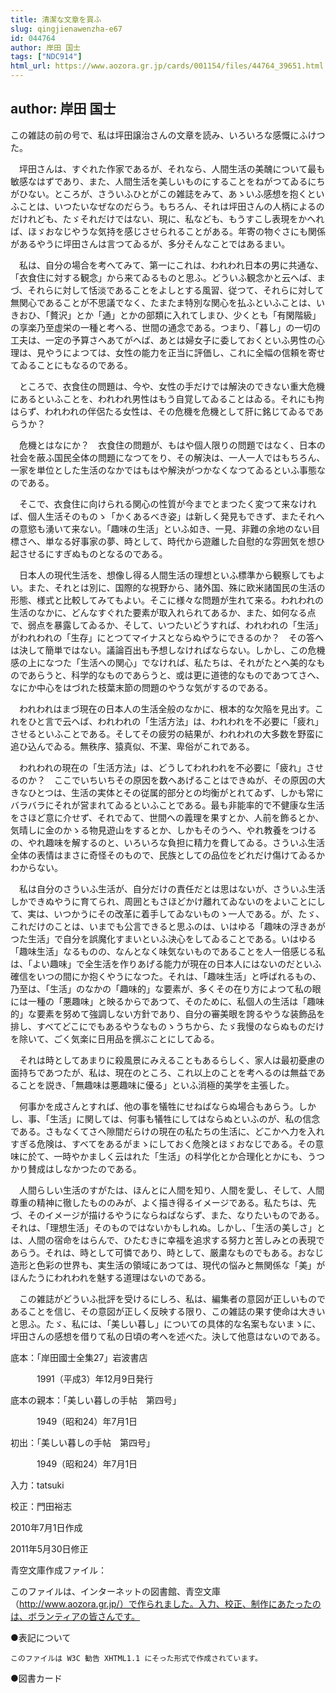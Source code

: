 ```yaml
---
title: 清潔な文章を買ふ
slug: qingjienawenzha-e67
id: 044764
author: 岸田 国士
tags: ["NDC914"]
html_url: https://www.aozora.gr.jp/cards/001154/files/44764_39651.html
---
```


## author: 岸田 国士

この雑誌の前の号で、私は坪田譲治さんの文章を読み、いろいろな感慨にふけつた。

　坪田さんは、すぐれた作家であるが、それなら、人間生活の美醜について最も敏感なはずであり、また、人間生活を美しいものにすることをねがつてゐるにちがひない。ところが、さういふひとがこの雑誌をみて、あゝいふ感想を抱くといふことは、いつたいなぜなのだらう。もちろん、それは坪田さんの人柄によるのだけれども、たゞそれだけではない、現に、私なども、もうすこし表現をかへれば、ほゞおなじやうな気持を感じさせられることがある。年寄の物ぐさにも関係があるやうに坪田さんは言つてゐるが、多分そんなことではあるまい。

　私は、自分の場合を考へてみて、第一にこれは、われわれ日本の男に共通な、「衣食住に対する観念」から来てゐるものと思ふ。どういふ観念かと云へば、まづ、それらに対して恬淡であることをよしとする風習、従つて、それらに対して無関心であることが不思議でなく、たまたま特別な関心を払ふといふことは、いきおひ、「贅沢」とか「通」とかの部類に入れてしまひ、少くとも「有閑階級」の享楽乃至虚栄の一種と考へる、世間の通念である。つまり、「暮し」の一切の工夫は、一定の予算さへあてがへば、あとは婦女子に委しておくといふ男性の心理は、見やうによつては、女性の能力を正当に評価し、これに全幅の信頼を寄せてゐることにもなるのである。

　ところで、衣食住の問題は、今や、女性の手だけでは解決のできない重大危機にあるといふことを、われわれ男性はもう自覚してゐることはゐる。それにも拘はらず、われわれの伴侶たる女性は、その危機を危機として肝に銘じてゐるであらうか？

　危機とはなにか？　衣食住の問題が、もはや個人限りの問題ではなく、日本の社会を蔽ふ国民全体の問題になつてをり、その解決は、一人一人ではもちろん、一家を単位とした生活のなかではもはや解決がつかなくなつてゐるといふ事態なのである。

　そこで、衣食住に向けられる関心の性質が今までとまつたく変つて来なければ、個人生活そのものゝ「かくあるべき姿」は新しく発見もできず、またそれへの意慾も湧いて来ない。「趣味の生活」といふ如き、一見、非難の余地のない目標さへ、単なる好事家の夢、時として、時代から遊離した自慰的な雰囲気を想ひ起させるにすぎぬものとなるのである。



　日本人の現代生活を、想像し得る人間生活の理想といふ標準から観察してもよい。また、それとは別に、国際的な視野から、諸外国、殊に欧米諸国民の生活の形態、様式と比較してみてもよい。そこに様々な問題が生れて来る。われわれの生活のなかに、どんなすぐれた要素が取入れられてあるか、また、如何なる点で、弱点を暴露してゐるか、そして、いつたいどうすれば、われわれの「生活」がわれわれの「生存」にとつてマイナスとならぬやうにできるのか？　その答へは決して簡単ではない。議論百出も予想しなければならない。しかし、この危機感の上になつた「生活への関心」でなければ、私たちは、それがたとへ美的なものであらうと、科学的なものであらうと、或は更に道徳的なものであつてさへ、なにか中心をはづれた枝葉末節の問題のやうな気がするのである。



　われわれはまづ現在の日本人の生活全般のなかに、根本的な欠陥を見出す。これをひと言で云へば、われわれの「生活方法」は、われわれを不必要に「疲れ」させるといふことである。そしてその疲労の結果が、われわれの大多数を野蛮に追ひ込んでゐる。無秩序、猿真似、不潔、卑俗がこれである。

　われわれの現在の「生活方法」は、どうしてわれわれを不必要に「疲れ」させるのか？　ここでいちいちその原因を数へあげることはできぬが、その原因の大きなひとつは、生活の実体とその従属的部分との均衡がとれてゐず、しかも常にバラバラにそれが営まれてゐるといふことである。最も非能率的で不健康な生活をさほど意に介せず、それでゐて、世間への義理を果すとか、人前を飾るとか、気晴しに金のかゝる物見遊山をするとか、しかもそのうへ、やれ教養をつけるの、やれ趣味を解するのと、いろいろな負担に精力を費してゐる。さういふ生活全体の表情はまさに奇怪そのもので、民族としての品位をどれだけ傷けてゐるかわからない。



　私は自分のさういふ生活が、自分だけの責任だとは思はないが、さういふ生活しかできぬやうに育てられ、周囲ともさほどかけ離れてゐないのをよいことにして、実は、いつかうにその改革に着手してゐないものゝ一人である。が、たゞ、これだけのことは、いまでも公言できると思ふのは、いはゆる「趣味の浮きあがつた生活」で自分を誤魔化すまいといふ決心をしてゐることである。いはゆる「趣味生活」なるものの、なんとなく味気ないものであることを人一倍感じる私は、「よい趣味」で全生活を作りあげる能力が現在の日本人にはないのだといふ確信をいつの間にか抱くやうになつた。それは、「趣味生活」と呼ばれるもの、乃至は、「生活」のなかの「趣味的」な要素が、多くその在り方によつて私の眼には一種の「悪趣味」と映るからであつて、そのために、私個人の生活は「趣味的」な要素を努めて強調しない方針であり、自分の審美眼を誇るやうな装飾品を排し、すべてどこにでもあるやうなものゝうちから、たゞ我慢のならぬものだけを除いて、ごく気楽に日用品を撰ぶことにしてゐる。

　それは時としてあまりに殺風景にみえることもあるらしく、家人は最初憂慮の面持ちであつたが、私は、現在のところ、これ以上のことを考へるのは無益であることを説き、「無趣味は悪趣味に優る」といふ消極的美学を主張した。



　何事かを成さんとすれば、他の事を犠牲にせねばならぬ場合もあらう。しかし、事、「生活」に関しては、何事も犠牲にしてはならぬといふのが、私の信念である。さもなくてさへ隙間だらけの現在の私たちの生活に、どこかへ力を入れすぎる危険は、すべてをあるがまゝにしておく危険とほゞおなじである。その意味に於て、一時やかましく云はれた「生活」の科学化とか合理化とかにも、うつかり賛成はしなかつたのである。

　人間らしい生活のすがたは、ほんとに人間を知り、人間を愛し、そして、人間尊重の精神に徹したもののみが、よく描き得るイメージである。私たちは、先づ、そのイメージが描けるやうにならねばならず、また、なりたいものである。それは、「理想生活」そのものではないかもしれぬ。しかし、「生活の美しさ」とは、人間の宿命をはらんで、ひたむきに幸福を追求する努力と苦しみとの表現であらう。それは、時として可憐であり、時として、厳粛なものでもある。おなじ造形と色彩の世界も、実生活の領域にあつては、現代の悩みと無関係な「美」がほんたうにわれわれを魅する道理はないのである。



　この雑誌がどういふ批評を受けるにしろ、私は、編集者の意図が正しいものであることを信じ、その意図が正しく反映する限り、この雑誌の果す使命は大きいと思ふ。たゞ、私には、「美しい暮し」についての具体的な名案もないまゝに、坪田さんの感想を借りて私の日頃の考へを述べた。決して他意はないのである。













底本：「岸田國士全集27」岩波書店

　　　1991（平成3）年12月9日発行

底本の親本：「美しい暮しの手帖　第四号」

　　　1949（昭和24）年7月1日

初出：「美しい暮しの手帖　第四号」

　　　1949（昭和24）年7月1日

入力：tatsuki

校正：門田裕志

2010年7月1日作成

2011年5月30日修正

青空文庫作成ファイル：

このファイルは、インターネットの図書館、青空文庫（http://www.aozora.gr.jp/）で作られました。入力、校正、制作にあたったのは、ボランティアの皆さんです。











●表記について


	このファイルは W3C 勧告 XHTML1.1 にそった形式で作成されています。







●図書カード